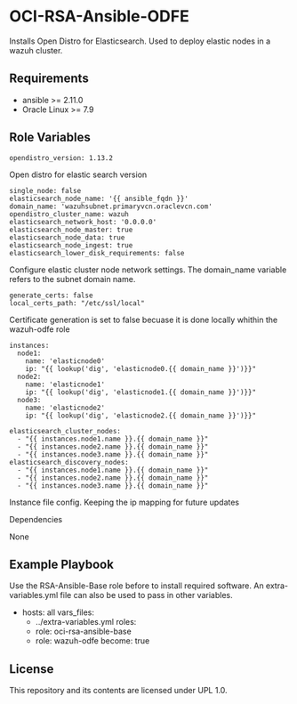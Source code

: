 OCI-RSA-Ansible-ODFE
=========

Installs Open Distro for Elasticsearch. Used to deploy elastic nodes in a wazuh cluster.

Requirements
------------
- ansible >= 2.11.0
- Oracle Linux >= 7.9

Role Variables
--------------

    opendistro_version: 1.13.2

Open distro for elastic search version

    single_node: false
    elasticsearch_node_name: '{{ ansible_fqdn }}'
    domain_name: 'wazuhsubnet.primaryvcn.oraclevcn.com'
    opendistro_cluster_name: wazuh
    elasticsearch_network_host: '0.0.0.0'
    elasticsearch_node_master: true
    elasticsearch_node_data: true
    elasticsearch_node_ingest: true
    elasticsearch_lower_disk_requirements: false

Configure elastic cluster node network settings. The domain_name variable refers to the subnet domain name.

    generate_certs: false
    local_certs_path: "/etc/ssl/local"

Certificate generation is set to false becuase it is done locally whithin the wazuh-odfe role
    
    instances:
      node1:
        name: 'elasticnode0'
        ip: "{{ lookup('dig', 'elasticnode0.{{ domain_name }}')}}"
      node2:
        name: 'elasticnode1'
        ip: "{{ lookup('dig', 'elasticnode1.{{ domain_name }}')}}"
      node3:
        name: 'elasticnode2'
        ip: "{{ lookup('dig', 'elasticnode2.{{ domain_name }}')}}"
    
    elasticsearch_cluster_nodes:
      - "{{ instances.node1.name }}.{{ domain_name }}"
      - "{{ instances.node2.name }}.{{ domain_name }}"
      - "{{ instances.node3.name }}.{{ domain_name }}"
    elasticsearch_discovery_nodes:
      - "{{ instances.node1.name }}.{{ domain_name }}"
      - "{{ instances.node2.name }}.{{ domain_name }}"
      - "{{ instances.node3.name }}.{{ domain_name }}"
Instance file config. Keeping the ip mapping for future updates

Dependencies

None

Example Playbook
----------------
Use the RSA-Ansible-Base role before to install required software. An extra-variables.yml file can also be used to pass in other variables.

- hosts: all
  vars_files:
    - ../extra-variables.yml
  roles: 
    - role: oci-rsa-ansible-base
    - role: wazuh-odfe
      become: true


License
-------

This repository and its contents are licensed under UPL 1.0.